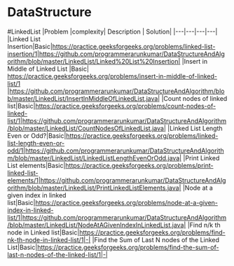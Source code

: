 # DataStructure
#LinkedList
|Problem |complexity| Description | Solution|
|---|---|---|---|
|Linked List Insertion|Basic|https://practice.geeksforgeeks.org/problems/linked-list-insertion/1|https://github.com/programmerarunkumar/DataStructureAndAlgorithm/blob/master/LinkedList/Linked%20List%20Insertion|
|Insert in Middle of Linked List |Basic| https://practice.geeksforgeeks.org/problems/insert-in-middle-of-linked-list/1 |https://github.com/programmerarunkumar/DataStructureAndAlgorithm/blob/master/LinkedList/InsertInMiddleOfLinkedList.java|
|Count nodes of linked list|Basic|https://practice.geeksforgeeks.org/problems/count-nodes-of-linked-list/1|https://github.com/programmerarunkumar/DataStructureAndAlgorithm/blob/master/LinkedList/CountNodesOfLinkedList.java|
|Linked List Length Even or Odd?|Basic|https://practice.geeksforgeeks.org/problems/linked-list-length-even-or-odd/1|https://github.com/programmerarunkumar/DataStructureAndAlgorithm/blob/master/LinkedList/LinkedListLengthEvenOrOdd.java|
|Print Linked List elements|Basic|https://practice.geeksforgeeks.org/problems/print-linked-list-elements/1|https://github.com/programmerarunkumar/DataStructureAndAlgorithm/blob/master/LinkedList/PrintLinkedListElements.java|
|Node at a given index in linked list|Basic|https://practice.geeksforgeeks.org/problems/node-at-a-given-index-in-linked-list/1|https://github.com/programmerarunkumar/DataStructureAndAlgorithm/blob/master/LinkedList/NodeAtAGivenIndexInLinkedList.java|
|Find n/k th node in Linked list|Basic|https://practice.geeksforgeeks.org/problems/find-nk-th-node-in-linked-list/1|-|
|Find the Sum of Last N nodes of the Linked List|Basic|https://practice.geeksforgeeks.org/problems/find-the-sum-of-last-n-nodes-of-the-linked-list/1|-|

